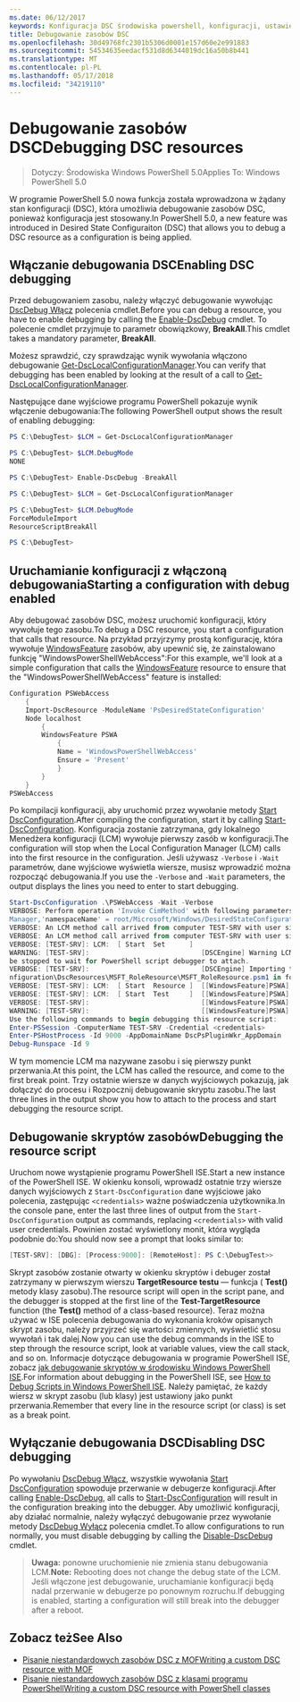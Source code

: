 ```yaml
---
ms.date: 06/12/2017
keywords: Konfiguracja DSC środowiska powershell, konfiguracji, ustawienia
title: Debugowanie zasobów DSC
ms.openlocfilehash: 30d49768fc2301b5306d0001e157d60e2e991883
ms.sourcegitcommit: 54534635eedacf531d8d6344019dc16a50b8b441
ms.translationtype: MT
ms.contentlocale: pl-PL
ms.lasthandoff: 05/17/2018
ms.locfileid: "34219110"
---
```

# <a name="debugging-dsc-resources"></a><span data-ttu-id="65448-103">Debugowanie zasobów DSC</span><span class="sxs-lookup"><span data-stu-id="65448-103">Debugging DSC resources</span></span>

> <span data-ttu-id="65448-104">Dotyczy: Środowiska Windows PowerShell 5.0</span><span class="sxs-lookup"><span data-stu-id="65448-104">Applies To: Windows PowerShell 5.0</span></span>

<span data-ttu-id="65448-105">W programie PowerShell 5.0 nowa funkcja została wprowadzona w żądany stan konfiguracji (DSC), która umożliwia debugowanie zasobów DSC, ponieważ konfiguracja jest stosowany.</span><span class="sxs-lookup"><span data-stu-id="65448-105">In PowerShell 5.0, a new feature was introduced in Desired State Configuraiton (DSC) that allows you to debug a DSC resource as a configuration is being applied.</span></span>

## <a name="enabling-dsc-debugging"></a><span data-ttu-id="65448-106">Włączanie debugowania DSC</span><span class="sxs-lookup"><span data-stu-id="65448-106">Enabling DSC debugging</span></span>
<span data-ttu-id="65448-107">Przed debugowaniem zasobu, należy włączyć debugowanie wywołując [DscDebug Włącz](https://technet.microsoft.com/library/mt517870.aspx) polecenia cmdlet.</span><span class="sxs-lookup"><span data-stu-id="65448-107">Before you can debug a resource, you have to enable debugging by calling the [Enable-DscDebug](https://technet.microsoft.com/library/mt517870.aspx) cmdlet.</span></span>
<span data-ttu-id="65448-108">To polecenie cmdlet przyjmuje to parametr obowiązkowy, **BreakAll**.</span><span class="sxs-lookup"><span data-stu-id="65448-108">This cmdlet takes a mandatory parameter, **BreakAll**.</span></span>

<span data-ttu-id="65448-109">Możesz sprawdzić, czy sprawdzając wynik wywołania włączono debugowanie [Get-DscLocalConfigurationManager](https://technet.microsoft.com/library/dn407378.aspx).</span><span class="sxs-lookup"><span data-stu-id="65448-109">You can verify that debugging has been enabled by looking at the result of a call to [Get-DscLocalConfigurationManager](https://technet.microsoft.com/library/dn407378.aspx).</span></span>

<span data-ttu-id="65448-110">Następujące dane wyjściowe programu PowerShell pokazuje wynik włączenie debugowania:</span><span class="sxs-lookup"><span data-stu-id="65448-110">The following PowerShell output shows the result of enabling debugging:</span></span>


```powershell
PS C:\DebugTest> $LCM = Get-DscLocalConfigurationManager

PS C:\DebugTest> $LCM.DebugMode
NONE

PS C:\DebugTest> Enable-DscDebug -BreakAll

PS C:\DebugTest> $LCM = Get-DscLocalConfigurationManager

PS C:\DebugTest> $LCM.DebugMode
ForceModuleImport
ResourceScriptBreakAll

PS C:\DebugTest>
```


## <a name="starting-a-configuration-with-debug-enabled"></a><span data-ttu-id="65448-111">Uruchamianie konfiguracji z włączoną debugowania</span><span class="sxs-lookup"><span data-stu-id="65448-111">Starting a configuration with debug enabled</span></span>
<span data-ttu-id="65448-112">Aby debugować zasobów DSC, możesz uruchomić konfiguracji, który wywołuje tego zasobu.</span><span class="sxs-lookup"><span data-stu-id="65448-112">To debug a DSC resource, you start a configuration that calls that resource.</span></span>
<span data-ttu-id="65448-113">Na przykład przyjrzymy prostą konfigurację, która wywołuje [WindowsFeature](windowsfeatureResource.md) zasobów, aby upewnić się, że zainstalowano funkcję "WindowsPowerShellWebAccess":</span><span class="sxs-lookup"><span data-stu-id="65448-113">For this example, we'll look at a simple configuration that calls the [WindowsFeature](windowsfeatureResource.md) resource to ensure that the "WindowsPowerShellWebAccess" feature is installed:</span></span>

```powershell
Configuration PSWebAccess
    {
    Import-DscResource -ModuleName 'PsDesiredStateConfiguration'
    Node localhost
        {
        WindowsFeature PSWA
            {
            Name = 'WindowsPowerShellWebAccess'
            Ensure = 'Present'
            }
        }
    }
PSWebAccess
```
<span data-ttu-id="65448-114">Po kompilacji konfiguracji, aby uruchomić przez wywołanie metody [Start DscConfiguration](https://technet.microsoft.com/library/dn521623.aspx).</span><span class="sxs-lookup"><span data-stu-id="65448-114">After compiling the configuration, start it by calling [Start-DscConfiguration](https://technet.microsoft.com/library/dn521623.aspx).</span></span>
<span data-ttu-id="65448-115">Konfiguracja zostanie zatrzymana, gdy lokalnego Menedżera konfiguracji (LCM) wywołuje pierwszy zasób w konfiguracji.</span><span class="sxs-lookup"><span data-stu-id="65448-115">The configuration will stop when the Local Configuration Manager (LCM) calls into the first resource in the configuration.</span></span>
<span data-ttu-id="65448-116">Jeśli używasz `-Verbose` i `-Wait` parametrów, dane wyjściowe wyświetla wiersze, musisz wprowadzić można rozpocząć debugowania.</span><span class="sxs-lookup"><span data-stu-id="65448-116">If you use the `-Verbose` and `-Wait` parameters, the output displays the lines you need to enter to start debugging.</span></span>

```powershell
Start-DscConfiguration .\PSWebAccess -Wait -Verbose
VERBOSE: Perform operation 'Invoke CimMethod' with following parameters, ''methodName' = SendConfigurationApply,'className' = MSFT_DSCLocalConfiguration
Manager,'namespaceName' = root/Microsoft/Windows/DesiredStateConfiguration'.
VERBOSE: An LCM method call arrived from computer TEST-SRV with user sid S-1-5-21-2127521184-1604012920-1887927527-108583.
VERBOSE: An LCM method call arrived from computer TEST-SRV with user sid S-1-5-21-2127521184-1604012920-1887927527-108583.
VERBOSE: [TEST-SRV]: LCM:  [ Start  Set      ]
WARNING: [TEST-SRV]:                            [DSCEngine] Warning LCM is in Debug 'ResourceScriptBreakAll' mode.  Resource script processing will
be stopped to wait for PowerShell script debugger to attach.
VERBOSE: [TEST-SRV]:                            [DSCEngine] Importing the module C:\WINDOWS\system32\WindowsPowerShell\v1.0\Modules\PSDesiredStateCo
nfiguration\DscResources\MSFT_RoleResource\MSFT_RoleResource.psm1 in force mode.
VERBOSE: [TEST-SRV]: LCM:  [ Start  Resource ]  [[WindowsFeature]PSWA]
VERBOSE: [TEST-SRV]: LCM:  [ Start  Test     ]  [[WindowsFeature]PSWA]
VERBOSE: [TEST-SRV]:                            [[WindowsFeature]PSWA] Importing the module MSFT_RoleResource in force mode.
WARNING: [TEST-SRV]:                            [[WindowsFeature]PSWA] Resource is waiting for PowerShell script debugger to attach.
Use the following commands to begin debugging this resource script:
Enter-PSSession -ComputerName TEST-SRV -Credential <credentials>
Enter-PSHostProcess -Id 9000 -AppDomainName DscPsPluginWkr_AppDomain
Debug-Runspace -Id 9
```
<span data-ttu-id="65448-117">W tym momencie LCM ma nazywane zasobu i się pierwszy punkt przerwania.</span><span class="sxs-lookup"><span data-stu-id="65448-117">At this point, the LCM has called the resource, and come to the first break point.</span></span>
<span data-ttu-id="65448-118">Trzy ostatnie wiersze w danych wyjściowych pokazują, jak dołączyć do procesu i Rozpocznij debugowanie skryptu zasobu.</span><span class="sxs-lookup"><span data-stu-id="65448-118">The last three lines in the output show you how to attach to the process and start debugging the resource script.</span></span>

## <a name="debugging-the-resource-script"></a><span data-ttu-id="65448-119">Debugowanie skryptów zasobów</span><span class="sxs-lookup"><span data-stu-id="65448-119">Debugging the resource script</span></span>

<span data-ttu-id="65448-120">Uruchom nowe wystąpienie programu PowerShell ISE.</span><span class="sxs-lookup"><span data-stu-id="65448-120">Start a new instance of the PowerShell ISE.</span></span>
<span data-ttu-id="65448-121">W okienku konsoli, wprowadź ostatnie trzy wiersze danych wyjściowych z `Start-DscConfiguration` dane wyjściowe jako polecenia, zastępując `<credentials>` ważne poświadczenia użytkownika.</span><span class="sxs-lookup"><span data-stu-id="65448-121">In the console pane, enter the last three lines of output from the `Start-DscConfiguration` output as commands, replacing `<credentials>` with valid user credentials.</span></span>
<span data-ttu-id="65448-122">Powinien zostać wyświetlony monit, która wygląda podobnie do:</span><span class="sxs-lookup"><span data-stu-id="65448-122">You should now see a prompt that looks similar to:</span></span>

```powershell
[TEST-SRV]: [DBG]: [Process:9000]: [RemoteHost]: PS C:\DebugTest>>
```

<span data-ttu-id="65448-123">Skrypt zasobów zostanie otwarty w okienku skryptów i debuger został zatrzymany w pierwszym wierszu **TargetResource testu** — funkcja ( **Test()** metody klasy zasobu).</span><span class="sxs-lookup"><span data-stu-id="65448-123">The resource script will open in the script pane, and the debugger is stopped at the first line of the **Test-TargetResource** function (the **Test()** method of a class-based resource).</span></span>
<span data-ttu-id="65448-124">Teraz można używać w ISE polecenia debugowania do wykonania kroków opisanych skrypt zasobu, należy przyjrzeć się wartości zmiennych, wyświetlić stosu wywołań i tak dalej.</span><span class="sxs-lookup"><span data-stu-id="65448-124">Now you can use the debug commands in the ISE to step through the resource script, look at variable values, view the call stack, and so on.</span></span>
<span data-ttu-id="65448-125">Informacje dotyczące debugowania w programie PowerShell ISE, zobacz [jak debugowanie skryptów w środowisku Windows PowerShell ISE](https://technet.microsoft.com/en-us/library/dd819480.aspx).</span><span class="sxs-lookup"><span data-stu-id="65448-125">For information about debugging in the PowerShell ISE, see [How to Debug Scripts in Windows PowerShell ISE](https://technet.microsoft.com/en-us/library/dd819480.aspx).</span></span>
<span data-ttu-id="65448-126">Należy pamiętać, że każdy wiersz w skrypt zasobu (lub klasy) jest ustawiony jako punkt przerwania.</span><span class="sxs-lookup"><span data-stu-id="65448-126">Remember that every line in the resource script (or class) is set as a break point.</span></span>

## <a name="disabling-dsc-debugging"></a><span data-ttu-id="65448-127">Wyłączanie debugowania DSC</span><span class="sxs-lookup"><span data-stu-id="65448-127">Disabling DSC debugging</span></span>

<span data-ttu-id="65448-128">Po wywołaniu [DscDebug Włącz](https://technet.microsoft.com/library/mt517870.aspx), wszystkie wywołania [Start DscConfiguration](https://technet.microsoft.com/library/dn521623.aspx) spowoduje przerwanie w debugerze konfiguracji.</span><span class="sxs-lookup"><span data-stu-id="65448-128">After calling [Enable-DscDebug](https://technet.microsoft.com/library/mt517870.aspx), all calls to [Start-DscConfiguration](https://technet.microsoft.com/library/dn521623.aspx) will result in the configuration breaking into the debugger.</span></span> <span data-ttu-id="65448-129">Aby umożliwić konfiguracji, aby działać normalnie, należy wyłączyć debugowanie przez wywołanie metody [DscDebug Wyłącz](https://technet.microsoft.com/en-us/library/mt517872.aspx) polecenia cmdlet.</span><span class="sxs-lookup"><span data-stu-id="65448-129">To allow configurations to run normally, you must disable debugging by calling the [Disable-DscDebug](https://technet.microsoft.com/en-us/library/mt517872.aspx) cmdlet.</span></span>

><span data-ttu-id="65448-130">**Uwaga:** ponowne uruchomienie nie zmienia stanu debugowania LCM.</span><span class="sxs-lookup"><span data-stu-id="65448-130">**Note:** Rebooting does not change the debug state of the LCM.</span></span> <span data-ttu-id="65448-131">Jeśli włączone jest debugowanie, uruchamianie konfiguracji będą nadal przerwanie w debugerze po ponownym rozruchu.</span><span class="sxs-lookup"><span data-stu-id="65448-131">If debugging is enabled, starting a configuration will still break into the debugger after a reboot.</span></span>


## <a name="see-also"></a><span data-ttu-id="65448-132">Zobacz też</span><span class="sxs-lookup"><span data-stu-id="65448-132">See Also</span></span>
- [<span data-ttu-id="65448-133">Pisanie niestandardowych zasobów DSC z MOF</span><span class="sxs-lookup"><span data-stu-id="65448-133">Writing a custom DSC resource with MOF</span></span>](authoringResourceMOF.md)
- [<span data-ttu-id="65448-134">Pisanie niestandardowych zasobów DSC z klasami programu PowerShell</span><span class="sxs-lookup"><span data-stu-id="65448-134">Writing a custom DSC resource with PowerShell classes</span></span>](authoringResourceClass.md)